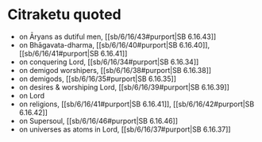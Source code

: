 # Citraketu quoted

* on Āryans as dutiful men, [[sb/6/16/43#purport|SB 6.16.43]]
* on Bhāgavata-dharma, [[sb/6/16/40#purport|SB 6.16.40]], [[sb/6/16/41#purport|SB 6.16.41]]
* on conquering Lord, [[sb/6/16/34#purport|SB 6.16.34]]
* on demigod worshipers, [[sb/6/16/38#purport|SB 6.16.38]]
* on demigods, [[sb/6/16/35#purport|SB 6.16.35]]
* on desires & worshiping Lord, [[sb/6/16/39#purport|SB 6.16.39]]
* on Lord 
* on religions, [[sb/6/16/41#purport|SB 6.16.41]], [[sb/6/16/42#purport|SB 6.16.42]]
* on Supersoul, [[sb/6/16/46#purport|SB 6.16.46]]
* on universes as atoms in Lord, [[sb/6/16/37#purport|SB 6.16.37]]
